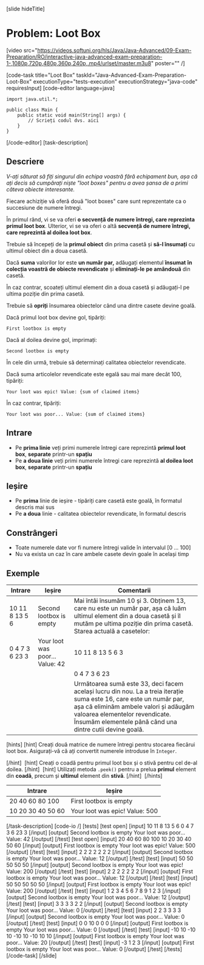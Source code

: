 [slide hideTitle]
# Problem: Loot Box
[video src="https://videos.softuni.org/hls/Java/Java-Advanced/09-Exam-Preparation/RO/interactive-java-advanced-exam-preparation-1-,1080p,720p,480p,360p,240p,.mp4/urlset/master.m3u8" poster="" /]

[code-task title="Loot Box" taskId="Java-Advanced-Exam-Preparation-Loot-Box" executionType="tests-execution" executionStrategy="java-code" requiresInput]
[code-editor language=java]
```
import java.util.*;

public class Main {
    public static void main(String[] args) {
        // Scrieți codul dvs. aici
    }
}
```
[/code-editor]
[task-description]
## Descriere
_V-ați săturat să fiți singurul din echipa voastră fără echipament bun, așa că ați decis să cumpărați niște "loot boxes" pentru a avea șansa de a primi câteva obiecte interesante._

Fiecare achiziție vă oferă două "loot boxes" care sunt reprezentate ca o succesiune de numere întregi.

În primul rând, vi se va oferi **o secvență de numere întregi, care reprezinta primul loot box**. Ulterior, vi se va oferi o altă **secvență de numere întregi, care reprezintă al doilea loot box**.

Trebuie să începeți de la **primul obiect** din prima casetă și **să-l însumați** cu ultimul obiect din a doua casetă.

Dacă **suma** valorilor lor este **un număr par,** adăugați elementul **însumat** **în colecția voastră de obiecte revendicate** și **eliminați-le** **pe amândouă** din casetă.

În caz contrar, scoateți ultimul element din a doua casetă și adăugați-l pe ultima poziție din prima casetă.

Trebuie să **opriți** însumarea obiectelor când una dintre casete devine goală.

Dacă primul loot box devine gol, tipăriți:

`First lootbox is empty`

Dacă al doilea devine gol, imprimați:

`Second lootbox is empty`

În cele din urmă, trebuie să determinați calitatea obiectelor revendicate.

Dacă suma articolelor revendicate este egală sau mai mare decât 100, tipăriți:

`Your loot was epic! Value: {sum of claimed items}`

În caz contrar, tipăriți:

`Your loot was poor... Value: {sum of claimed items}`

## Intrare

- Pe **prima linie** veți primi numerele întregi care reprezintă **primul loot box**, **separate** printr-un **spațiu**
- Pe **a doua linie** veți primi numerele întregi care reprezintă **al doilea loot box**, **separate** printr-un **spațiu**

## Ieșire

- Pe **prima** linie de ieșire - tipăriți care casetă este goală, în formatul descris mai sus
- Pe **a doua** linie - calitatea obiectelor revendicate, în formatul descris

## Constrângeri

- Toate numerele date vor fi numere întregi valide în intervalul [0 ... 100]
- Nu va exista un caz în care ambele casete devin goale în același timp


## Exemple
| **Intrare** | **Ieșire** | **Comentarii** |
| --- | --- | --- |
| 10 11 8 13 5 6 | Second lootbox is empty | Mai întâi însumăm 10 și 3. Obținem 13, care nu este un număr par, așa că luăm ultimul element din a doua casetă și îl mutăm pe ultima poziție din prima casetă. Starea actuală a casetelor:  |
| 0 4 7 3 6 23 3 | Your loot was poor... Value: 42 | 10 11 8 13 5 6 3 |
|  |  | 0 4 7 3 6 23 |
|  |  | Următoarea sumă este 33, deci facem același lucru din nou. La a treia iterație suma este 16, care este un număr par, așa că eliminăm ambele valori și adăugăm valoarea elementelor revendicate. Însumăm elementele până când una dintre cutii devine goală. |

[hints]
[hint]
Creați două matrice de numere întregi pentru stocarea fiecărui loot box.
Asigurați-vă că ați convertit numerele introduse în `Integer`.

[/hint] 
[hint]
Creați o coadă pentru primul loot box și o stivă pentru cel de-al doilea. 
[/hint] 
[hint]
Utilizați metoda `.peek()` pentru a prelua **primul** element din **coadă**, precum și **ultimul** element din **stivă**.
[/hint] 
[/hints] 

| **Intrare** | **Ieșire** |
| --- | --- |
| 20 40 60 80 100 | First lootbox is empty |
| 10 20 30 40 50 60 | Your loot was epic! Value: 500 |

[/task-description]
[code-io /]
[tests]
[test open]
[input]
10 11 8 13 5 6
0 4 7 3 6 23 3
[/input]
[output]
Second lootbox is empty
Your loot was poor... Value: 42
[/output]
[/test]
[test open]
[input]
20 40 60 80 100
10 20 30 40 50 60
[/input]
[output]
First lootbox is empty
Your loot was epic! Value: 500
[/output]
[/test]
[test]
[input]
2 2 2 2
2 2 2
[/input]
[output]
Second lootbox is empty
Your loot was poor... Value: 12
[/output]
[/test]
[test]
[input]
50 50 50
50 50
[/input]
[output]
Second lootbox is empty
Your loot was epic! Value: 200
[/output]
[/test]
[test]
[input]
2 2 2
2 2 2 2
[/input]
[output]
First lootbox is empty
Your loot was poor... Value: 12
[/output]
[/test]
[test]
[input]
50 50
50 50 50
[/input]
[output]
First lootbox is empty
Your loot was epic! Value: 200
[/output]
[/test]
[test]
[input]
1 2 3 4 5 6 7 8 9
1 2 3
[/input]
[output]
Second lootbox is empty
Your loot was poor... Value: 12
[/output]
[/test]
[test]
[input]
3 3 3 3
2 2
[/input]
[output]
Second lootbox is empty
Your loot was poor... Value: 0
[/output]
[/test]
[test]
[input]
2 2
3 3 3 3
[/input]
[output]
Second lootbox is empty
Your loot was poor... Value: 0
[/output]
[/test]
[test]
[input]
0 0
10 0 0 0
[/input]
[output]
First lootbox is empty
Your loot was poor... Value: 0
[/output]
[/test]
[test]
[input]
-10 10 -10 10
-10 10 -10 10 10
[/input]
[output]
First lootbox is empty
Your loot was poor... Value: 20
[/output]
[/test]
[test]
[input]
-3
1 2 3
[/input]
[output]
First lootbox is empty
Your loot was poor... Value: 0
[/output]
[/test]
[/tests]
[/code-task]
[/slide]
